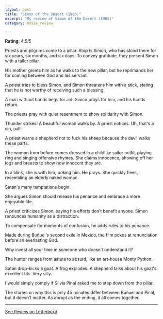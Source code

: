 ```yaml
---
layout: post
title: "Simon of the Desert (1965)"
excerpt: "My review of Simon of the Desert (1965)"
category: movie_review

---
```


**Rating:** 4.5/5

Priests and pilgrims come to a pillar. Atop is Simon, who has stood there for six years, six months, and six days. To convey gratitude, they present Simon with a taller pillar.

His mother greets him as he walks to the new pillar, but he reprimands her for coming between God and his servant.

A priest tries to bless Simon, and Simon threatens him with a stick, stating that he is not worthy of receiving such a blessing.

A man without hands begs for aid. Simon prays for him, and his hands return.

The priests pray with quiet resentment to show solidarity with Simon.

Thunder strikes! A beautiful woman walks by. A priest notices. Uh, that's a sin, pal!

A priest warns a shepherd not to fuck his sheep because the devil walks these parts.

The woman from before comes dressed in a childlike sailor outfit, playing ring and singing offensive rhymes. She claims innocence, showing off her legs and breasts to show how innocent they are.

In a blink, she is with him, poking him. He prays. She quickly flees, resembling an elderly naked woman.

Satan's many temptations begin.

She argues Simon should release his penance and embrace a more enjoyable life.

A priest criticizes Simon, saying his efforts don't benefit anyone. Simon renounces humanity as a distraction.

To compensate for moments of confusion, he adds rules to his penance.

Made during Buñuel's second exile in Mexico, the film pokes at renunciation before an everlasting God.

Why invest all your time in someone who doesn't understand it? 

The humor ranges from astute to absurd, like an art-house Monty Python.

Satan drop-kicks a goat. A frog explodes. A shepherd talks about his goat's excellent tits. Very silly.

I would simply comply if Silvia Pinal asked me to step down from the pillar.

The stories on why this is only 45 minutes differ between Buñuel and Pinal, but it doesn't matter. As abrupt as the ending, it all comes together.

<hr>

[See Review on Letterboxd](https://boxd.it/5feO5X)
